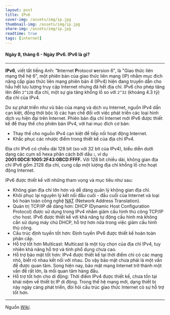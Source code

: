 ```yaml
---
layout: post
title: IPv6
cover-img: /assets/img/ip.jpg
thumbnail-img: /assets/img/ip.jpg
share-img: /assets/img/ip.jpg
readtime: true
tags: [internet]
---
```


#### Ngày 8, tháng 6 - Ngày IPv6. IPv6 là gì?

***
**IPv6**, viết tắt tiếng Anh: "**I**nternet **P**rotocol **v**ersion 6", là "Giao thức liên mạng thế hệ 6", một phiên bản của giao thức liên mạng (IP) nhằm mục đích nâng cấp giao thức liên mạng phiên bản 4 (IPv4) hiện đang truyền dẫn cho hầu hết lưu lượng truy cập Internet nhưng đã hết địa chỉ. IPv6 cho phép tăng lên đến ```2^128``` địa chỉ, một sự gia tăng khổng lồ so với ```2^32``` (khoảng 4.3 tỷ) địa chỉ của IPv4.


Do sự phát triển như vũ bão của mạng và dịch vụ Internet, nguồn IPv4 dần cạn kiệt, đồng thời bộc lộ các hạn chế đối với việc phát triển các loại hình dịch vụ hiện đại trên Internet. Phiên bản địa chỉ Internet mới IPv6 được thiết kế để thay thế cho phiên bản IPv4, với hai mục đích cơ bản:
* Thay thế cho nguồn IPv4 cạn kiệt để tiếp nối hoạt động Internet.   
* Khắc phục các nhược điểm trong thiết kế của địa chỉ IPv4.

Địa chỉ IPv6 có chiều dài 128 bít (so với 32 bít của IPv4), biểu diễn dưới dạng các cụm số hexa phân cách bởi dấu **:**, ví dụ **2001:0DC8:1005:2F43:0BCD:FFFF.** Với 128 bít chiều dài, không gian địa chỉ IPv6 gồm 2128 địa chỉ, cung cấp một lượng địa chỉ khổng lồ cho hoạt động Internet.

IPv6 được thiết kế với những tham vọng và mục tiêu như sau:
* Không gian địa chỉ lớn hơn và dễ dàng quản lý không gian địa chỉ.
* Khôi phục lại nguyên lý kết nối đầu cuối - đầu cuối của Internet và loại bỏ hoàn toàn công nghệ [NAT](https://vi.wikipedia.org/wiki/Biên_dịch_địa_chỉ_mạng) (Network Address Translation).
* Quản trị TCP/IP dễ dàng hơn: DHCP (Dynamic Host Configuration Protocol) được sử dụng trong IPv4 nhằm giảm cấu hình thủ công TCP/IP cho host. IPv6 được thiết kế với khả năng tự động cấu hình mà không cần sử dụng máy chủ DHCP, hỗ trợ hơn nữa trong việc giảm cấu hình thủ công.
* Cấu trúc định tuyến tốt hơn: Định tuyến IPv6 được thiết kế hoàn toàn phân cấp.
* Hỗ trợ tốt hơn Multicast: Multicast là một tùy chọn của địa chỉ IPv4, tuy nhiên khả năng hỗ trợ và tính phổ dụng chưa cao.
* Hỗ trợ bảo mật tốt hơn: IPv4 được thiết kế tại thời điểm chỉ có các mạng nhỏ, biết rõ nhau kết nối với nhau. Do vậy bảo mật chưa phải là một vấn đề được quan tâm. Song hiện nay, bảo mật mạng Internet trở thành một vấn đề rất lớn, là mối quan tâm hàng đầu.
* Hỗ trợ tốt hơn cho di động: Thời điểm IPv4 được thiết kế, chưa tồn tại khái niệm về thiết bị IP di động. Trong thế hệ mạng mới, dạng thiết bị này ngày càng phát triển, đòi hỏi cấu trúc giao thức Internet có sự hỗ trợ tốt hơn.

***
Nguồn [_Wiki_](https://vi.wikipedia.org/wiki/IPv6).
